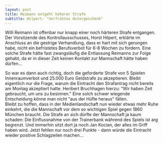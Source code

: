 ```yaml
---
layout: post
title: Reimann entgeht höherer Strafe
subtitle: Hilpert: "Verfrühtes Ostergeschenk"
---
```


Willi Reimann ist offenbar nur knapp einer noch härteren Strafe entgangen. Der Vorsitzende des Kontrollausschusses, Horst Hilpert, erklärte im Anschluss an die gestrige Verhandlung, dass er hart mit sich gerungen habe, nicht ein befristetes Berufsverbot für 6-8 Wochen zu fordern. Eine solche Strafe hätte fast zwangsläufig die Entlassung Reimanns zur Folge gehabt, da er in dieser Zeit keinen Kontakt zur Mannschaft hätte haben dürfen...

So war es dann auch richtig, doch die geforderte Strafe von 5 Spielen Innenraumverbot und 25.000 Euro Geldstrafe zu akzeptieren. Bleibt eigentlich nur die Frage, warum die Eintracht den Strafantrag nicht bereits am Montag akzeptiert hatte. Heribert Bruchhagen hierzu: "Wir haben Zeit gebraucht, um uns zu besinnen." Eine solch schwer wiegende Entscheidung könne man nicht "aus der Hüfte heraus" fällen.  
Bleibt zu hoffen, dass in der Medienlandschaft nun wieder etwas mehr Ruhe einkehrt, die die Mannschaft vor dem so wichtigen Spiel gegen 1860 München braucht. Die Strafe an sich dürfte der Mannschaft ja kaum schaden: Die Einflussnahme von der Trainerbank während des Spiels ist arg begrenzt. Und immerhin sitzt dort ja noch Jan Kocian, der alles im Griff haben wird. Jetzt fehlen nur noch drei Punkte - dann würde die Eintracht wieder positive Schlagzeilen machen...
